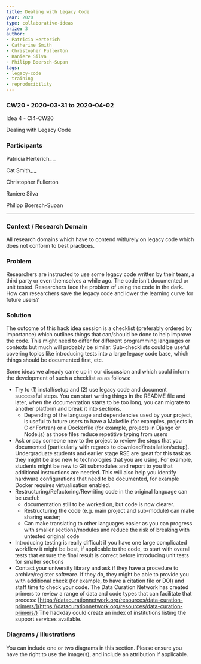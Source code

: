 ```yaml
---
title: Dealing with Legacy Code
year: 2020
type: collaborative-ideas
prize: 3
author:
- Patricia Herterich
- Catherine Smith
- Christopher Fullerton
- Raniere Silva
- Philipp Boersch-Supan
tags:
- legacy-code
- training
- reproducibility
---
```

### CW20 - 2020-03-31 to 2020-04-02

Idea 4 - CI4-CW20

Dealing with Legacy Code


### **Participants**

Patricia Herterich_ _

Cat Smith_ _

Christopher Fullerton

Raniere Silva

Philipp Boersch-Supan



---



### **Context / Research Domain**

All research domains which have to contend with/rely on legacy code which does not conform to best practices.


### **Problem**

Researchers are instructed to use some legacy code written by their team, a third party or even themselves a while ago. The code isn't documented or unit tested. Researchers face the problem of using the code in the dark. How can researchers save the legacy code and lower the learning curve for future users?


### **Solution**

The outcome of this hack idea session is a checklist (preferably ordered by importance) which outlines things that can/should be done to help improve the code. This might need to differ for different programming languages or contexts but much will probably be similar. Sub-checklists could be useful covering topics like introducing tests into a large legacy code base, which things should be documented first, etc. 

Some ideas we already came up in our discussion and which could inform the development of such a checklist as as follows:



*   Try to (1) install/setup and (2) use legacy code and document successful steps. You can start writing things in the README file and later, when the documentation starts to be too long, you can migrate to another platform and break it into sections.
    *   Depending of the language and dependencies used by your project, is useful to future users to have a Makefile (for examples, projects in C or Fortran) or a Dockerfile (for example, projects in Django or Node.js) as those files reduce repetitive typing from users
*   Ask or pay someone new to the project to review the steps that you documented (particularly with regards to download/installation/setup). Undergraduate students and earlier stage RSE are great for this task as they might be also new to technologies that you are using. For example, students might be new to Git submodules and report to you that additional instructions are needed. This will also help you identify hardware configurations that need to be documented, for example Docker requires virtualisation enabled.
*   Restructuring/Refactoring/Rewriting code in the original language can be useful:
    *   documentation still to be worked on, but code is now clearer. 
    *   Restructuring the code (e.g. main project and sub-module) can make sharing easier; 
    *   Can make translating to other languages easier as you can progress with smaller sections/modules and reduce the risk of breaking with untested original code
*   Introducing testing is really difficult if you have one large complicated workflow it might be best, if applicable to the code, to start with overall tests that ensure the final result is correct before introducing unit tests for smaller sections
*   Contact your university library and ask if they have a procedure to archive/register software. If they do, they might be able to provide you with additional check (for example, to have a citation file or DOI) and staff time to check your code. The Data Curation Network has created primers to review a range of data and code types that can facilitate that process: [https://datacurationnetwork.org/resources/data-curation-primers/](https://datacurationnetwork.org/resources/data-curation-primers/) The hackday could create an index of institutions listing the support services available.


### **Diagrams / Illustrations**

You can include one or two diagrams in this section. Please ensure you have the right to use the image(s), and include an attribution if applicable.

